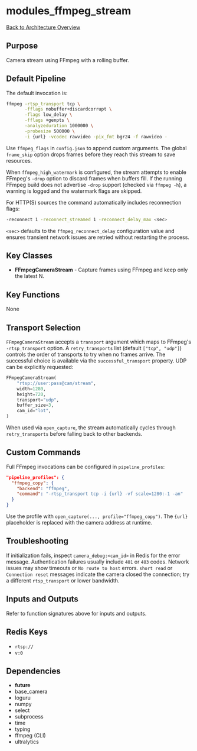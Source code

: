 # modules_ffmpeg_stream
[Back to Architecture Overview](../README.md)

## Purpose
Camera stream using FFmpeg with a rolling buffer.

## Default Pipeline
The default invocation is:

```bash
ffmpeg -rtsp_transport tcp \
       -fflags nobuffer+discardcorrupt \
       -flags low_delay \
       -fflags +genpts \
       -analyzeduration 1000000 \
       -probesize 500000 \
       -i {url} -vcodec rawvideo -pix_fmt bgr24 -f rawvideo -
```

Use `ffmpeg_flags` in `config.json` to append custom arguments. The global `frame_skip` option drops frames before they reach this stream to save resources.

When `ffmpeg_high_watermark` is configured, the stream attempts to enable FFmpeg's
`-drop` option to discard frames when buffers fill. If the running FFmpeg build
does not advertise `-drop` support (checked via `ffmpeg -h`), a warning is logged
and the watermark flags are skipped.

For HTTP(S) sources the command automatically includes reconnection flags:

```bash
-reconnect 1 -reconnect_streamed 1 -reconnect_delay_max <sec>
```

`<sec>` defaults to the `ffmpeg_reconnect_delay` configuration value and
ensures transient network issues are retried without restarting the process.

## Key Classes
- **FFmpegCameraStream** - Capture frames using FFmpeg and keep only the latest N.

## Key Functions
None

## Transport Selection
``FFmpegCameraStream`` accepts a ``transport`` argument which maps to
FFmpeg's ``-rtsp_transport`` option. A ``retry_transports`` list
(default ``["tcp", "udp"]``) controls the order of transports to try
when no frames arrive. The successful choice is available via the
``successful_transport`` property. UDP can be explicitly requested:

```python
FFmpegCameraStream(
    "rtsp://user:pass@cam/stream",
    width=1280,
    height=720,
    transport="udp",
    buffer_size=3,
    cam_id="lot",
)
```

When used via ``open_capture``, the stream automatically cycles through
``retry_transports`` before falling back to other backends.

## Custom Commands
Full FFmpeg invocations can be configured in ``pipeline_profiles``:

```json
"pipeline_profiles": {
  "ffmpeg_copy": {
    "backend": "ffmpeg",
    "command": "-rtsp_transport tcp -i {url} -vf scale=1280:-1 -an"
  }
}
```

Use the profile with ``open_capture(..., profile="ffmpeg_copy")``. The ``{url}`` placeholder is replaced with the camera address at runtime.

## Troubleshooting
If initialization fails, inspect ``camera_debug:<cam_id>`` in Redis for the
error message. Authentication failures usually include ``401`` or ``403`` codes.
Network issues may show timeouts or ``No route to host`` errors. ``short read``
or ``Connection reset`` messages indicate the camera closed the connection;
try a different ``rtsp_transport`` or lower bandwidth.

## Inputs and Outputs
Refer to function signatures above for inputs and outputs.

## Redis Keys
- `rtsp://`
- `v:0`

## Dependencies
- __future__
- base_camera
- loguru
- numpy
- select
- subprocess
- time
- typing
- ffmpeg (CLI)
- ultralytics
